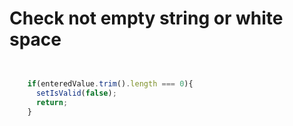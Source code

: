 # Check not empty string or white space

```js


    if(enteredValue.trim().length === 0){
      setIsValid(false);
      return;
    }
```